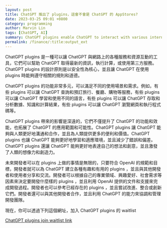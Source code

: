 ```yaml
---
layout: post
title: ChatGPT 推出了 plugins，這會不會是 ChatGPT 的 AppStores?
date: 2023-03-25 09:01 +0800
category: programming
author: Marvin Lin
tags: [ChatGPT, AI]
summary: ChatGPT plugins enable ChatGPT to interact with various internet resources, enhancing its performance and expanding its application scope. Plugins offer diverse functionalities and prioritize security and ethics. Developers can create limitless plugins that meet OpenAI's standards and objectives, collaborate with other developers, and use ChatGPT's ability to coordinate and manage development teams.
permalink: /finance/:title:output_ext
---
```


ChatGPT plugins 是一種可以讓 ChatGPT 與網路上的各種服務和資源互動的工具，它們可以幫助 ChatGPT 取得最新的資訊，執行計算，或使用第三方服務。ChatGPT plugins 的設計原則是以安全性為核心，並且讓 ChatGPT 在使用 plugins 時能夠遵守相關的規則和道德。

ChatGPT plugins 的功能非常多元，可以滿足不同的使用場景和需求。例如，有些 plugins 可以讓 ChatGPT 查詢和預訂旅行、餐廳、購物等服務，有些 plugins 可以讓 ChatGPT 學習和使用不同的語言，有些 plugins 可以讓 ChatGPT 存取和分析數據、知識和計算結果，有些 plugins 可以讓 ChatGPT 瀏覽網頁和執行程式碼等。

ChatGPT plugins 帶來的影響是深遠的，它們不僅提升了 ChatGPT 的功能和效能，也拓展了 ChatGPT 的應用範圍和可能性。ChatGPT plugins 讓 ChatGPT 能夠與人類更好地溝通和合作，並且為人類提供更多的便利和價值。ChatGPT plugins 也讓 ChatGPT 能夠更好地學習和適應環境，並且減少了錯誤和偏差。ChatGPT plugins 還讓 ChatGPT 能夠更好地表達自己的想法和創意，並且激發了人類的想像力和創造力。

未來開發者可以在 plugins 上做的事情是無限的，只要符合 OpenAI 的規範和目標，開發者就可以為 ChatGPT 建立各種有趣和有用的 plugins ，並且與其他開發者和使用者分享和交流。開發者可以根據自己的專業領域、興趣愛好、社會需求等因素來決定要開發什麼樣的 plugins ，並且利用 OpenAI 提供的文件和支援來完成開發過程。開發者也可以參考已經存在的 plugins ，並且嘗試改進、整合或創新它們。開發者還可以與其他開發者合作，並且利用 ChatGPT 的能力來協調和管理開發團隊。

現在，你可以透過下列這個網址，加入 ChatGPT plugins 的 waitlist

[ChatGPT plugins join waitlist link](https://openai.com/blog/chatgpt-plugins)